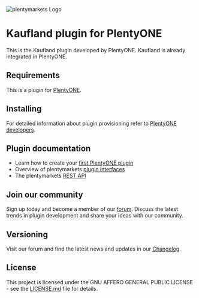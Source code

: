 ![plentymarkets Logo](http://www.plentymarkets.eu/layout/pm/images/logo/plentymarkets-logo.jpg)

# Kaufland plugin for PlentyONE

This is the Kaufland plugin developed by PlentyONE. Kaufland is already integrated in PlentyONE.

## Requirements

This is a plugin for [PlentyONE](https://www.plentyone.com/).

## Installing

For detailed information about plugin provisioning refer to [PlentyONE developers](https://developers.plentymarkets.com/dev-doc/basics#plugin-provisioning).

## Plugin documentation

- Learn how to create your [first PlentyONE plugin](https://developers.plentymarkets.com/tutorials/helloworld)
- Overview of plentymarkets [plugin interfaces](https://developers.plentymarkets.com/dev-doc/basics#guide-interface)
- The plentymarkets [REST API](https://developers.plentymarkets.com/rest-doc/introduction)

## Join our community

Sign up today and become a member of our [forum](https://forum.plentymarkets.com/c/plugin-entwicklung/plugin-payment). Discuss the latest trends in plugin development and share your ideas with our community.

## Versioning

Visit our forum and find the latest news and updates in our [Changelog](https://forum.plentymarkets.com/c/changelog?order=created).

## License

This project is licensed under the GNU AFFERO GENERAL PUBLIC LICENSE - see the [LICENSE.md](/LICENSE.md) file for details.

